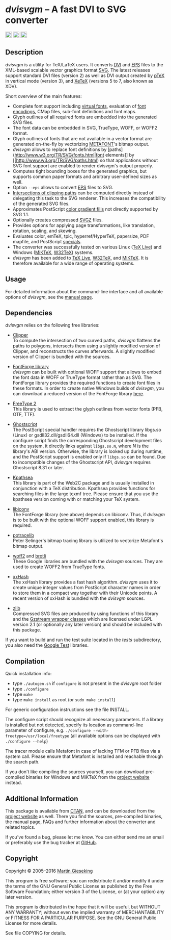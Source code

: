 _dvisvgm_ &ndash; A fast DVI to SVG converter
=============================================
[<img src="https://travis-ci.org/mgieseki/dvisvgm.svg?branch=master" height="20px">](https://travis-ci.org/mgieseki/dvisvgm)
[<img src="https://scan.coverity.com/projects/1099/badge.svg" height="20px">](https://scan.coverity.com/projects/1099)
[<img src="http://img.shields.io/:license-GPL%20v3+-blue.svg" height="20px">](http://www.gnu.org/licenses/gpl-3.0.en.html)

Description
-----------

_dvisvgm_ is a utility for TeX/LaTeX users. It converts
[DVI](http://en.wikipedia.org/wiki/Device_independent_file_format) and
[EPS](http://en.wikipedia.org/wiki/Encapsulated_PostScript) files to the
XML-based scalable vector graphics format [SVG](http://www.w3.org/TR/SVG).
The latest releases support standard DVI files (version 2) as well as DVI output
created by [pTeX](http://www.ascii.co.jp/pb/ptex) in vertical mode (version 3),
and [XeTeX](http://scripts.sil.org/xetex) (versions 5 to 7, also known as XDV).

Short overview of the main features:

* Complete font support including [virtual fonts](http://www.tex.ac.uk/cgi-bin/texfaq2html?label=virtualfonts), evaluation of [font encodings](http://www.tex.ac.uk/cgi-bin/texfaq2html?label=whatenc), CMap files, sub-font definitions and font maps.
* Glyph outlines of all required fonts are embedded into the generated SVG files.
* The font data can be embedded in SVG, TrueType, WOFF, or WOFF2 format.
* Glyph outlines of fonts that are not available in a vector format are generated on-the-fly by vectorizing [METAFONT](http://en.wikipedia.org/wiki/Metafont)'s bitmap output.
* _dvisvgm_ allows to replace font definitions by [paths](http://www.w3.org/TR/SVG/fonts.html|font elements]] by [[http://www.w3.org/TR/SVG/paths.html) so that applications without SVG font support are enabled to render dvisvgm's output properly.
* Computes tight bounding boxes for the generated graphics, but supports common paper formats and arbitrary user-defined sizes as well.
* Option `--eps` allows to convert [EPS](https://en.wikipedia.org/wiki/Encapsulated_PostScript) files to SVG.
* [Intersections of clipping paths](http://dvisvgm.bplaced.net/Clipping) can be computed directly instead of delegating this task to the SVG renderer. This increases the compatibility of the generated SVG files.
* Approximates PostScript [color gradient fills](http://dvisvgm.bplaced.net/Gradients) not directly supported by SVG 1.1.
* Optionally creates compressed [SVGZ](https://en.wikipedia.org/wiki/Scalable_Vector_Graphics#Compression) files.
* Provides options for applying page transformations, like translation, rotation, scaling, and skewing.
* Evaluates color, emTeX, tpic, hyperref/HyperTeX, papersize, PDF mapfile, and PostScript [specials](http://www.tex.ac.uk/cgi-bin/texfaq2html?label=specials).
* The converter was successfully tested on various Linux ([TeX Live](http://www.tug.org/texlive)) and Windows ([MiKTeX](http://www.miktex.org), [W32TeX](http://w32tex.org)) systems.
* _dvisvgm_ has been added to [TeX Live](http://www.tug.org/texlive), [W32TeX](http://w32tex.org), and [MiKTeX](http://www.miktex.org). It is therefore available for a wide range of operating systems.


Usage
-----
For detailed information about the command-line interface and all available
options of _dvisvgm_, see the [manual page](http://dvisvgm.bplaced.net/Manpage).


Dependencies
------------

_dvisvgm_ relies on the following free libraries:

* [Clipper](http://www.angusj.com/delphi/clipper.php)  
  To compute the intersection of two curved paths, _dvisvgm_ flattens the paths to
  polygons, intersects them using a slightly modified version of Clipper, and reconstructs
  the curves afterwards. A slightly modified version of Clipper is bundled with the sources.

* [FontForge library](http://www.fontforge.org)  
  _dvisvgm_ can be built with optional WOFF support that allows to embed the font data
  in WOFF or TrueType format rather than as SVG. The FontForge library provides the required
  functions to create font files in these formats.
  In order to create native Windows builds of _dvisvgm_, you can download a reduced version
  of the FontForge library [here](https://github.com/mgieseki/ff-woff).

* [FreeType 2](http://www.freetype.org)  
  This library is used to extract the glyph outlines from vector fonts (PFB, OTF, TTF).

* [Ghostscript](http://www.ghostscript.com)  
  The PostScript special handler requires the Ghostscript library libgs.so (Linux)
  or gsdll32.dll/gsdll64.dll (Windows) to be installed. If the configure script
  finds the corresponding Ghostscript development files on the system, it
  directly links against `libgs.so.N`, where _N_ is the library's ABI version.
  Otherwise, the library is looked up during runtime, and the PostScript support is
  enabled only if `libgs.so` can be found. Due to incompatible changes of the Ghostscript API,
  _dvisvgm_ requires Ghostscript 8.31 or later.

* [Kpathsea](https://tug.org/kpathsea)  
  This library is part of the Web2C package and is usually installed in
  conjunction with a TeX distribution. Kpathsea provides functions for searching
  files in the large texmf tree. Please ensure that you use the kpathsea version
  coming with or matching your TeX system.

* [libiconv](https://www.gnu.org/software/libiconv)  
  The FontForge library (see above) depends on libiconv. Thus, if _dvisvgm_ is to be
  built with the optional WOFF support enabled, this library is required.

* [potracelib](http://potrace.sourceforge.net)  
  Peter Selinger's bitmap tracing library is utilized to vectorize Metafont's
  bitmap output.

* [woff2](https://github.com/google/woff2) and [brotli](https://github.com/google/brotli)  
  These Google libraries are bundled with the _dvisvgm_ sources. They are used
  to create WOFF2 from TrueType fonts.

* [xxHash](https://github.com/Cyan4973/xxHash)  
  The xxHash library provides a fast hash algorithm. _dvisvgm_ uses it to create
  unique integer values from PostScript character names in order to store them in
  a compact way together with their Unicode points. A recent version of xxHash is
  bundled with the _dvisvgm_ sources.

* [zlib](http://www.zlib.org)  
  Compressed SVG files are produced by using functions of this library and the
  [Gzstream wrapper classes](http://www.cs.unc.edu/Research/compgeom/gzstream)
  which are licensed under LGPL version 2.1 (or optionally any later version)
  and should be included with this package.

If you want to build and run the test suite located in the _tests_
subdirectory, you also need the [Google Test](https://github.com/google/googletest)
libraries.


Compilation
-----------

Quick installation info:
* type `./autogen.sh` if `configure` is not present in the _dvisvgm_ root folder
* type `./configure`
* type `make`
* type `make install` as root (or `sudo make install`)

For generic configuration instructions see the file INSTALL.

The configure script should recognize all necessary parameters.
If a library is installed but not detected, specify its location
as command-line parameter of configure, e.g.
`./configure --with-freetype=/usr/local/freetype`
(all available options can be displayed with `./configure --help`)

The tracer module calls Metafont in case of lacking TFM or PFB files
via a system call. Please ensure that Metafont is installed and
reachable through the search path.

If you don't like compiling the sources yourself, you can download
pre-compiled binaries for Windows and MiKTeX from the
[project website](http://dvisvgm.bplaced.net) instead.


Additional Information
----------------------

This package is available from [CTAN](http://ctan.org/pkg/dvisvgm), and can be
downloaded from the [project website](http://dvisvgm.bplaced.net) as well.
There you find the sources, pre-compiled binaries, the manual page, FAQs
and further information about the converter and related topics.

If you've found a bug, please let me know. You can either send me an email or
preferably use the bug tracker at [GitHub](https://github.com/mgieseki/dvisvgm).


Copyright
---------

Copyright &copy; 2005&ndash;2016 [Martin Gieseking](mailto:martin.gieseking@uos.de)

This program is free software; you can redistribute it and/or modify it
under the terms of the GNU General Public License as published by the
Free Software Foundation; either version 3 of the License, or (at your
option) any later version.

This program is distributed in the hope that it will be useful, but
WITHOUT ANY WARRANTY; without even the implied warranty of
MERCHANTABILITY or FITNESS FOR A PARTICULAR PURPOSE. See the GNU General
Public License for more details.

See file COPYING for details.

